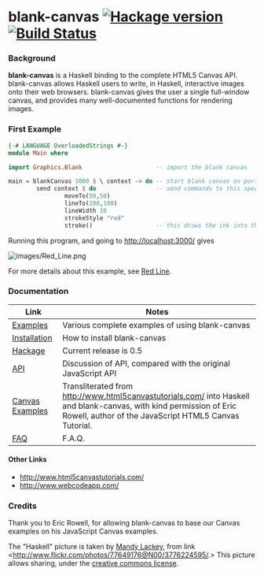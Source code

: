 # blank-canvas [![Hackage version](https://img.shields.io/hackage/v/blank-canvas.svg?style=flat)](http://hackage.haskell.org/package/blank-canvas) [![Build Status](https://img.shields.io/travis/ku-fpg/blank-canvas.svg?style=flat)](https://travis-ci.org/ku-fpg/blank-canvas)

### Background

**blank-canvas** is a Haskell binding to the complete HTML5 Canvas
API. blank-canvas allows Haskell users to write, in Haskell,
interactive images onto their web browsers. blank-canvas gives the
user a single full-window canvas, and provides many well-documented
functions for rendering images.

### First Example

````Haskell
{-# LANGUAGE OverloadedStrings #-}
module Main where

import Graphics.Blank                     -- import the blank canvas

main = blankCanvas 3000 $ \ context -> do -- start blank canvas on port 3000
        send context $ do                 -- send commands to this specific context
                moveTo(50,50)
                lineTo(200,100)
                lineWidth 10
                strokeStyle "red"
                stroke()                  -- this draws the ink into the canvas
````

Running this program, and going to <http://localhost:3000/> gives

![images/Red_Line.png](https://github.com/ku-fpg/blank-canvas/wiki/images/Red_Line.png)

For more details about this example, see [Red Line](https://github.com/ku-fpg/blank-canvas/wiki/Red%20Line).

### Documentation

| Link  | Notes |
|-------|-------|
| [Examples](https://github.com/ku-fpg/blank-canvas/wiki/Examples) | Various complete examples of using blank-canvas |
| [Installation](https://github.com/ku-fpg/blank-canvas/wiki/Installation) | How to install blank-canvas |
| [Hackage](https://hackage.haskell.org/package/blank-canvas) | Current release is 0.5 |
| [API](https://github.com/ku-fpg/blank-canvas/wiki/API) | Discussion of API, compared with the original JavaScript API |
| [Canvas Examples](https://github.com/ku-fpg/blank-canvas/wiki/Canvas%20Examples) | Transliterated from <http://www.html5canvastutorials.com/> into Haskell and blank-canvas, with kind permission of Eric Rowell, author of the JavaScript HTML5 Canvas Tutorial. |
| [FAQ](https://github.com/ku-fpg/blank-canvas/wiki/FAQ) | F.A.Q. |

#### Other Links

 * <http://www.html5canvastutorials.com/>
 * <http://www.webcodeapp.com/>

### Credits

Thank you to Eric Rowell, for allowing blank-canvas to base our Canvas examples on his JavaScript Canvas examples.

The "Haskell" picture is taken by [Mandy Lackey](https://www.flickr.com/photos/mandaloo/), from link <<http://www.flickr.com/photos/77649176@N00/3776224595/>.> This picture allows sharing, under the [creative commons license](https://creativecommons.org/licenses/by-nc-sa/2.0/).
